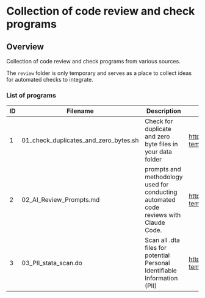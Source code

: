 # Collection of code review and check programs

 
## Overview

Collection of code review and check programs from various sources.

The `review` folder is only temporary and serves as a place to collect ideas for automated checks to integrate.

 
### List of programs

|ID | Filename  | Description | Source | Note |
|-  | -- | -- | -- | -- | 
|1  | 01_check_duplicates_and_zero_bytes.sh | Check for duplicate and zero byte files in your data folder | https://github.com/AEADataEditor/replication-template |
|2  | 02_AI_Review_Prompts.md | prompts and methodology used for conducting automated code reviews with Claude Code.| https://github.com/AEADataEditor/replication-template/blob/master/AI-Review-Prompts.md |  |  
|3  | 03_PII_stata_scan.do | Scan all .dta files for potential Personal Identifiable Information (PII) | https://github.com/AEADataEditor/replication-template/blob/master/PII_stata_scan.do | |  